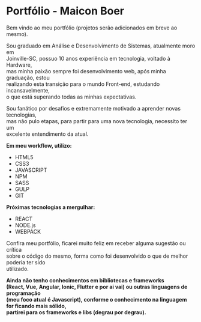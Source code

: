 # Portfólio - Maicon Boer 

Bem vindo ao meu portfólio (projetos serão adicionados em breve ao mesmo). 

Sou graduado em Análise e Desenvolvimento de Sistemas, atualmente moro em  
Joinville-SC, possuo 10 anos experiência em tecnologia, voltado à Hardware,  
mas minha paixão sempre foi desenvolvimento web, após minha graduação, estou  
realizando esta transição para o mundo Front-end, estudando incansavelmente,  
o que está superando todas as minhas expectativas.  

Sou fanático por desafios e extremamente motivado a aprender novas tecnologias,   
mas não pulo etapas, para partir para uma nova tecnologia, necessito ter um  
excelente entendimento da atual.  

**Em meu workflow, utilizo:**
- HTML5
- CSS3
- JAVASCRIPT
- NPM
- SASS
- GULP
- GIT

**Próximas tecnologias a mergulhar:**
- REACT
- NODE.js
- WEBPACK

Confira meu portfólio, ficarei muito feliz em receber alguma sugestão ou crítica  
sobre o código do mesmo, forma como foi desenvolvido o que de melhor poderia ter sido   
utilizado.  



**Ainda não tenho conhecimentos em bibliotecas e frameworks   
(React, Vue, Angular, Ionic, Flutter e por ai vai) ou  outras linguagens de programação   
(meu foco atual é Javascript), conforme o conhecimento na linguagem for ficando mais sólido,    
partirei para os frameworks e libs (degrau por degrau).**
